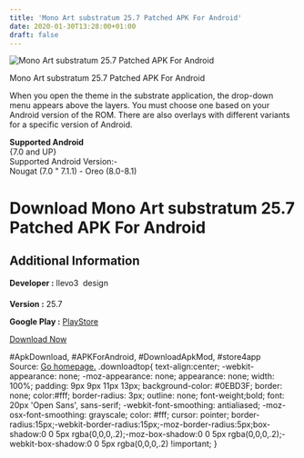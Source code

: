 ```yaml
---
title: 'Mono Art substratum 25.7 Patched APK For Android'
date: 2020-01-30T13:28:00+01:00
draft: false
---
```


![Mono Art substratum 25.7 Patched APK For Android](https://i2.wp.com/apkhome.net/wp-content/uploads/2018/12/Mono-Art-substratum-25.7.png "Mono Art substratum 25.7 Patched APK For Android")

  

Mono Art substratum 25.7 Patched APK For Android

When you open the theme in the substrate application, the drop-down menu appears above the layers. You must choose one based on your Android version of the ROM. There are also overlays with different variants for a specific version of Android.

**Supported Android**  
{7.0 and UP}  
Supported Android Version:-  
Nougat (7.0 " 7.1.1) - Oreo (8.0-8.1)

Download Mono Art substratum 25.7 Patched APK For Android
=========================================================

Additional Information
----------------------

**Developer :** llevo3  design

**Version :** 25.7

**Google Play :** [PlayStore](https://play.google.com/store/apps/details?id=connoisseurship.project.mono)

  

[Download Now](https://store4app.co/post/mono-art-substratum-25-7-patched-apk-for-android_1573671136)

  
#ApkDownload, #APKForAndroid, #DownloadApkMod, #store4app  
Source: [Go homepage.](https://store4app.co/post/mono-art-substratum-25-7-patched-apk-for-android_1573671136) .downloadtop{ text-align:center; -webkit-appearance: none; -moz-appearance: none; appearance: none; width: 100%; padding: 9px 9px 11px 13px; background-color: #0EBD3F; border: none; color:#fff; border-radius: 3px; outline: none; font-weight;bold; font: 20px 'Open Sans', sans-serif; -webkit-font-smoothing: antialiased; -moz-osx-font-smoothing: grayscale; color: #fff; cursor: pointer; border-radius:15px;-webkit-border-radius:15px;-moz-border-radius:5px;box-shadow:0 0 5px rgba(0,0,0,.2);-moz-box-shadow:0 0 5px rgba(0,0,0,.2);-webkit-box-shadow:0 0 5px rgba(0,0,0,.2) !important; }